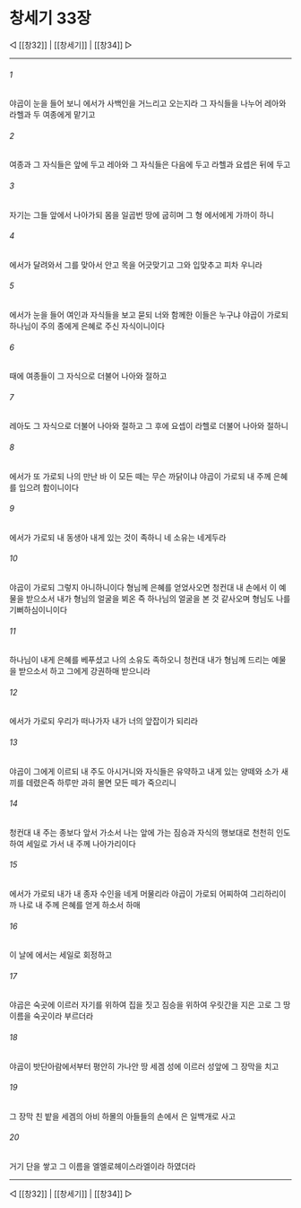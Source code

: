 # 창세기 33장

◁ [[창32]] | [[창세기]] | [[창34]] ▷
***

###### 1
야곱이 눈을 들어 보니 에서가 사백인을 거느리고 오는지라 그 자식들을 나누어 레아와 라헬과 두 여종에게 맡기고

###### 2
여종과 그 자식들은 앞에 두고 레아와 그 자식들은 다음에 두고 라헬과 요셉은 뒤에 두고

###### 3
자기는 그들 앞에서 나아가되 몸을 일곱번 땅에 굽히며 그 형 에서에게 가까이 하니

###### 4
에서가 달려와서 그를 맞아서 안고 목을 어긋맞기고 그와 입맞추고 피차 우니라

###### 5
에서가 눈을 들어 여인과 자식들을 보고 묻되 너와 함께한 이들은 누구냐 야곱이 가로되 하나님이 주의 종에게 은혜로 주신 자식이니이다

###### 6
때에 여종들이 그 자식으로 더불어 나아와 절하고

###### 7
레아도 그 자식으로 더불어 나아와 절하고 그 후에 요셉이 라헬로 더불어 나아와 절하니

###### 8
에서가 또 가로되 나의 만난 바 이 모든 떼는 무슨 까닭이냐 야곱이 가로되 내 주께 은혜를 입으려 함이니이다

###### 9
에서가 가로되 내 동생아 내게 있는 것이 족하니 네 소유는 네게두라

###### 10
야곱이 가로되 그렇지 아니하니이다 형님께 은혜를 얻었사오면 청컨대 내 손에서 이 예물을 받으소서 내가 형님의 얼굴을 뵈온 즉 하나님의 얼굴을 본 것 같사오며 형님도 나를 기뻐하심이니이다

###### 11
하나님이 내게 은혜를 베푸셨고 나의 소유도 족하오니 청컨대 내가 형님께 드리는 예물을 받으소서 하고 그에게 강권하매 받으니라

###### 12
에서가 가로되 우리가 떠나가자 내가 너의 앞잡이가 되리라

###### 13
야곱이 그에게 이르되 내 주도 아시거니와 자식들은 유약하고 내게 있는 양떼와 소가 새끼를 데렸은즉 하루만 과히 몰면 모든 떼가 죽으리니

###### 14
청컨대 내 주는 종보다 앞서 가소서 나는 앞에 가는 짐승과 자식의 행보대로 천천히 인도하여 세일로 가서 내 주께 나아가리이다

###### 15
에서가 가로되 내가 내 종자 수인을 네게 머물리라 야곱이 가로되 어찌하여 그리하리이까 나로 내 주께 은혜를 얻게 하소서 하매

###### 16
이 날에 에서는 세일로 회정하고

###### 17
야곱은 숙곳에 이르러 자기를 위하여 집을 짓고 짐승을 위하여 우릿간을 지은 고로 그 땅 이름을 숙곳이라 부르더라

###### 18
야곱이 밧단아람에서부터 평안히 가나안 땅 세겜 성에 이르러 성앞에 그 장막을 치고

###### 19
그 장막 친 밭을 세겜의 아비 하몰의 아들들의 손에서 은 일백개로 사고

###### 20
거기 단을 쌓고 그 이름을 엘엘로헤이스라엘이라 하였더라

***
◁ [[창32]] | [[창세기]] | [[창34]] ▷